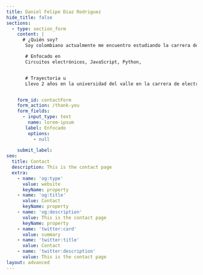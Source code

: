 ```yaml
---
title: Daniel Felipe Diaz Rodriguez
hide_title: false
sections:
  - type: section_form
    content: |
      # ¿Quién soy?
       Soy colombiano actualmente me encuentro estudiando la carrera de electrónica en la universidad del valle estando en la universidad conocí en mundo de la programación y decidí como ser más afondo este mundo así que comencé a estudiar programación en Platiz,

       # Enfocado en
       Circuitos electrónicos, JavaScript, Python,


       # Trayectoria u 
       Llevo 2 años en la universidad del valle en la carrera de electrónica, enfocado en Platiz asiendo cursos y retos los cuales puedes observar en mi perfil de LinkedIn www.linkedin.com/in/daniel-felipe-diaz-rodriguez 


    form_id: contactForm
    form_action: /thank-you
    form_fields:
      - input_type: text
        name: lorem-ipsum
       label: Enfocado
        options:
          - null
        
    submit_label:
seo: 
  title: Contact
  description: This is the contact page
  extra: 
    - name: 'og:type'
      value: website
      keyName: property
    - name: 'og:title'
      value: Contact
      keyName: property
    - name: 'og:description'
      value: This is the contact page
      keyName: property
    - name: 'twitter:card'
      value: summary
    - name: 'twitter:title'
      value: Contact
    - name: 'twitter:description'
      value: This is the contact page
layout: advanced
---
```

